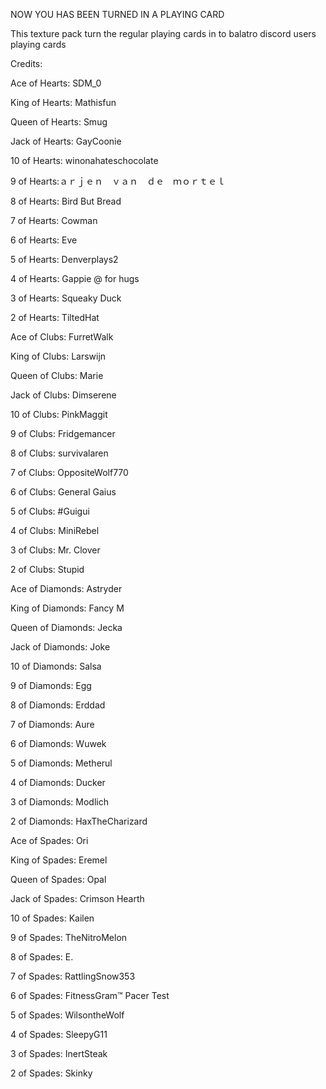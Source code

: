 NOW YOU HAS BEEN TURNED IN A PLAYING CARD

This texture pack turn the regular playing cards 
in to balatro discord users playing cards

Credits:

Ace of Hearts: SDM_0

King of Hearts: Mathisfun

Queen of Hearts: Smug

Jack of Hearts: GayCoonie

10 of Hearts: winonahateschocolate

9 of Hearts:ａｒｊｅｎ　ｖａｎ　ｄｅ　ｍｏｒｔｅｌ

8 of Hearts: Bird But Bread

7 of Hearts: Cowman

6 of Hearts: Eve

5 of Hearts: Denverplays2

4 of Hearts: Gappie @ for hugs

3 of Hearts: Squeaky Duck

2 of Hearts: TiltedHat

Ace of Clubs: FurretWalk

King of Clubs: Larswijn

Queen of Clubs: Marie

Jack of Clubs: Dimserene

10 of Clubs: PinkMaggit

9 of Clubs: Fridgemancer

8 of Clubs: survivalaren

7 of Clubs: OppositeWolf770

6 of Clubs: General Gaius

5 of Clubs: #Guigui

4 of Clubs: MiniRebel

3 of Clubs: Mr. Clover

2 of Clubs: Stupid

Ace of Diamonds: Astryder

King of Diamonds: Fancy M

Queen of Diamonds: Jecka

Jack of Diamonds: Joke

10 of Diamonds: Salsa

9 of Diamonds: Egg

8 of Diamonds: Erddad

7 of Diamonds: Aure

6 of Diamonds: Wuwek

5 of Diamonds: Metherul

4 of Diamonds: Ducker

3 of Diamonds: Modlich

2 of Diamonds: HaxTheCharizard

Ace of Spades: Ori

King of Spades: Eremel

Queen of Spades: Opal

Jack of Spades: Crimson Hearth

10 of Spades: Kailen

9 of Spades: TheNitroMelon

8 of Spades: E.

7 of Spades: RattlingSnow353

6 of Spades: FitnessGram™ Pacer Test

5 of Spades: WilsontheWolf

4 of Spades: SleepyG11

3 of Spades: InertSteak

2 of Spades: Skinky


